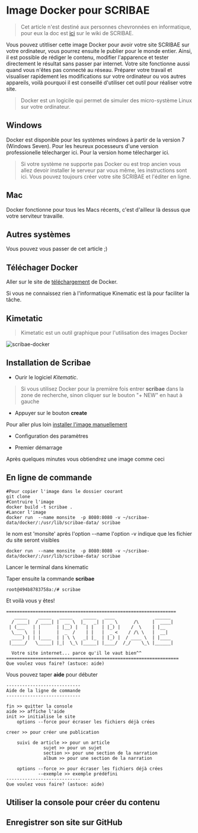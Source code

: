 # Image Docker pour SCRIBAE

>Cet article n'est destiné aux personnes chevronnées en informatique, pour eux la doc est [ici]() sur le wiki de SCRIBAE.

Vous pouvez utitliser cette image Docker pour avoir votre site SCRIBAE sur votre ordinateur, vous pourrez ensuite le publier pour le monde entier.
Ainsi, il est possible de rédiger le contenu, modifier l'apparence et tester directement le résultat sans passer par internet.
Votre site fonctionne aussi quand vous n'êtes pas connecté au réseau.
Préparer votre travail et visualiser rapidement les modifications sur votre ordinateur ou vos autres appareils, voilà pourquoi il est conseillé d'utiliser cet outil pour réaliser votre site.

>Docker est un logicile qui permet de simuler des micro-système Linux sur votre ordinateur.

## Windows

Docker est disponible pour les systèmes windows à partir de la version 7 (Windows Seven).
Pour les heureux pocesseurs d'une version professionelle télecharger ici.
Pour la version home télecharger ici.

>Si votre système ne supporte pas Docker ou est trop ancien vous allez devoir installer le serveur par vous même, les instructions sont ici.
Vous pouvez toujours créer votre site SCRIBAE et l'éditer en ligne.

## Mac

Docker fonctionne pour tous les Macs récents, c'est d'ailleur là dessus que votre serviteur travaille.

## Autres systèmes

Vous pouvez vous passer de cet article ;)

## Téléchager Docker

Aller sur le site de [téléchargement](https://www.docker.com/get-docker) de Docker.

Si vous ne connaissez rien à l'informatique Kinematic est là pour faciliter la tâche.

## Kimetatic

>Kimetatic est un outil graphique pour l'utilisation des images Docker

![scribae-docker](https://user-images.githubusercontent.com/33391039/32513426-78e3f736-c3fa-11e7-8b78-5c443911e1b7.jpeg)


## Installation de Scribae

* Ourir le logiciel *Kitematic*.

>Si vous utilisez Docker pour la première fois entrer **scribae** dans la zone de recherche, sinon
cliquer sur le bouton "+ NEW" en haut à gauche

* Appuyer sur le bouton **create**


Pour aller plus loin [installer l'image manuellement](#en-ligne-de-commande)

* Configuration des paramètres

* Premier démarrage

Après quelques minutes vous obtiendrez une image comme ceci



## En ligne de commande

````Shell
#Pour copier l'image dans le dossier courant
git clone 
#Contruire l'image
docker build -t scribae .
#Lancer l'image 
docker run  --name monsite  -p 8080:8080 -v ~/scribae-data/docker/:/usr/lib/scribae-data/ scribae
````

le nom est 'monsite' après l'option --name
l'option -v indique que les fichier du site seront visibles 

````Shell
docker run  --name monsite  -p 8080:8080 -v ~/scribae-data/docker/:/usr/lib/scribae-data/ scribae
````

Lancer le terminal dans kinematic

Taper ensuite la commande **scribae**

````Shell
root@494b8783758a:/# scribae
````
Et voilà vous y êtes!

````Shell
================================================================
   _____    _____   _____    _____   ____               ______   
  / ____|  / ____| |  __ \  |_   _| |  _ \      /\     |  ____| 
 | (___   | |      | |__) |   | |   | |_) |    /  \    | |__    
  \___ \  | |      |  _  /    | |   |  _ <    / /\ \   |  __|   
  ____) | | |____  | | \ \   _| |_  | |_) |  / ____ \  | |____  
 |_____/   \_____| |_|  \_\ |_____| |____/  /_/    \_\ |______|

  Votre site internet... parce qu'il le vaut bien^^ 
=================================================================
Que voulez vous faire? (astuce: aide)
````

Vous pouvez taper **aide** pour débuter

`````
----------------------------
Aide de la ligne de commande
----------------------------

fin >> quitter la console
aide >> affiche l'aide
init >> initialise le site
    options --force pour écraser les fichiers déjà crées

creer >> pour créer une publication

    suivi de article >> pour un article
              sujet >> pour un sujet
              section >> pour une section de la narration
              album >> pour une section de la narration

    options --force >> pour écraser les fichiers déjà crées
            --exemple >> exemple prédéfini
----------------------------
Que voulez vous faire? (astuce: aide)
`````

## Utiliser la console pour créer du contenu

## Enregistrer son site sur GitHub